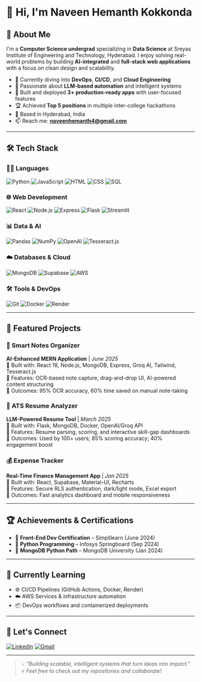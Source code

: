# 👋 Hi, I'm Naveen Hemanth Kokkonda

## 🚀 About Me

I'm a **Computer Science undergrad** specializing in **Data Science** at Sreyas Institute of Engineering and Technology, Hyderabad. I enjoy solving real-world problems by building **AI-integrated** and **full-stack web applications** with a focus on clean design and scalability.

- 🌱 Currently diving into **DevOps**, **CI/CD**, and **Cloud Engineering**
- 🧠 Passionate about **LLM-based automation** and intelligent systems
- 💼 Built and deployed **3+ production-ready apps** with user-focused features
- 🏆 Achieved **Top 5 positions** in multiple inter-college hackathons
- 📍 Based in Hyderabad, India
- 📫 Reach me: **naveenhemanth4@gmail.com**

---

## 🛠 Tech Stack

### 👨‍💻 Languages  
![Python](https://img.shields.io/badge/Python-3776AB?style=for-the-badge&logo=python&logoColor=white)
![JavaScript](https://img.shields.io/badge/JavaScript-F7DF1E?style=for-the-badge&logo=javascript&logoColor=black)
![HTML](https://img.shields.io/badge/HTML5-E34F26?style=for-the-badge&logo=html5&logoColor=white)
![CSS](https://img.shields.io/badge/CSS3-1572B6?style=for-the-badge&logo=css3&logoColor=white)
![SQL](https://img.shields.io/badge/SQL-4479A1?style=for-the-badge&logo=mysql&logoColor=white)

### 🌐 Web Development  
![React](https://img.shields.io/badge/React-20232A?style=for-the-badge&logo=react&logoColor=61DAFB)
![Node.js](https://img.shields.io/badge/Node.js-339933?style=for-the-badge&logo=node-dot-js&logoColor=white)
![Express](https://img.shields.io/badge/Express.js-404D59?style=for-the-badge)
![Flask](https://img.shields.io/badge/Flask-black?style=for-the-badge&logo=flask&logoColor=white)
![Streamlit](https://img.shields.io/badge/Streamlit-FF4B4B?style=for-the-badge&logo=streamlit&logoColor=white)

### 📊 Data & AI  
![Pandas](https://img.shields.io/badge/Pandas-150458?style=for-the-badge&logo=pandas&logoColor=white)
![NumPy](https://img.shields.io/badge/NumPy-013243?style=for-the-badge&logo=numpy&logoColor=white)
![OpenAI](https://img.shields.io/badge/OpenAI-412991?style=for-the-badge&logo=openai&logoColor=white)
![Tesseract.js](https://img.shields.io/badge/Tesseract.js-178DFF?style=for-the-badge&logo=tesseract&logoColor=white)

### ☁️ Databases & Cloud  
![MongoDB](https://img.shields.io/badge/MongoDB-4EA94B?style=for-the-badge&logo=mongodb&logoColor=white)
![Supabase](https://img.shields.io/badge/Supabase-181818?style=for-the-badge&logo=supabase&logoColor=white)
![AWS](https://img.shields.io/badge/AWS-FF9900?style=for-the-badge&logo=amazonaws&logoColor=white)

### 🛠 Tools & DevOps  
![Git](https://img.shields.io/badge/Git-F05032?style=for-the-badge&logo=git&logoColor=white)
![Docker](https://img.shields.io/badge/Docker-2496ED?style=for-the-badge&logo=docker&logoColor=white)
![Render](https://img.shields.io/badge/Render-46E3B7?style=for-the-badge&logo=render&logoColor=white)

---

## 🌟 Featured Projects

### 🧠 Smart Notes Organizer  
**AI-Enhanced MERN Application** | _June 2025_  
🔹 Built with: React 18, Node.js, MongoDB, Express, Groq AI, Tailwind, Tesseract.js  
🔹 Features: OCR-based note capture, drag-and-drop UI, AI-powered content structuring  
🔹 Outcomes: 95% OCR accuracy, 60% time saved on manual note-taking

### 📄 ATS Resume Analyzer  
**LLM-Powered Resume Tool** | _March 2025_  
🔹 Built with: Flask, MongoDB, Docker, OpenAI/Groq API  
🔹 Features: Resume parsing, scoring, and interactive skill-gap dashboards  
🔹 Outcomes: Used by 100+ users; 85% scoring accuracy; 40% engagement boost

### 💰 Expense Tracker  
**Real-Time Finance Management App** | _Jan 2025_  
🔹 Built with: React, Supabase, Material-UI, Recharts  
🔹 Features: Secure RLS authentication, dark/light mode, Excel export  
🔹 Outcomes: Fast analytics dashboard and mobile responsiveness

---

## 🏆 Achievements & Certifications

- 🏅 **Front-End Dev Certification** – Simplilearn (June 2024)
- 🐍 **Python Programming** – Infosys Springboard (Sep 2024)
- 🍃 **MongoDB Python Path** – MongoDB University (Jan 2024)

---

## 🔭 Currently Learning

- ⚙️ CI/CD Pipelines (GitHub Actions, Docker, Render)
- ☁️ AWS Services & infrastructure automation
- 📦 DevOps workflows and containerized deployments

---

## 🤝 Let's Connect

[![LinkedIn](https://img.shields.io/badge/LinkedIn-0A66C2?style=for-the-badge&logo=linkedin&logoColor=white)](https://linkedin.com/in/hemanthkokkonda)
[![Gmail](https://img.shields.io/badge/Gmail-D14836?style=for-the-badge&logo=gmail&logoColor=white)](mailto:naveenhemanth4@gmail.com)

---

> 💡 _"Building scalable, intelligent systems that turn ideas into impact."_  
> ⭐ _Feel free to check out my repositories and collaborate!_


